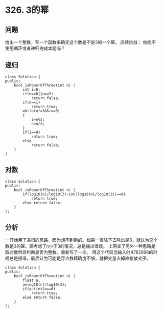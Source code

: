 # 326. 3的幂
## 问题
给出一个整数，写一个函数来确定这个数是不是3的一个幂。
后续挑战：
你能不使用循环或者递归完成本题吗？
## 递归
```
class Solution {
public:
    bool isPowerOfThree(int n) {
        int i=0;
        if(n==0||n==2)
            return false;
        if(n==1)
            return true;
        while(n!=3&&i==0)
        {
            i=n%3;
            n=n/3;
        }
        if(i==0)
            return true;
        else 
            return false;
    }
}
```
## 对数
```
class Solution {
public:
    bool isPowerOfThree(int n) {
        if(log10(n)/log10(3)-int(log10(n)/log10(3))==0)
            return true;
        else return false;
    }
};
```
## 分析
一开始用了递归的思路，因为想不到别的。如果一直除下去除出是3，就认为这个数是3的幂。漏考虑了n小于3的情况，总是输出错误。
上网查了另外一种思路是取对数然后判断是否为整数，重新写了一次。
用这个代码当输入时4782968的时候总是报错，最后认为可能是浮点数精确度不够，就把变量去掉直接放式子。
```
class Solution {
public:
    bool isPowerOfThree(int n) {
        float a;
        a=log10(n)/log10(3);
        if(a-(int)a==0)
            return true;
        else return false;
    }
};
```
